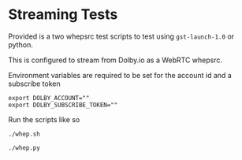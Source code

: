 # Streaming Tests

Provided is a two whepsrc test scripts to test using `gst-launch-1.0` or python.

This is configured to stream from Dolby.io as a WebRTC whepsrc.

Environment variables are required to be set for the account id and a subscribe token

```
export DOLBY_ACCOUNT=""
export DOLBY_SUBSCRIBE_TOKEN=""
```

Run the scripts like so

```
./whep.sh
```
```
./whep.py
```
